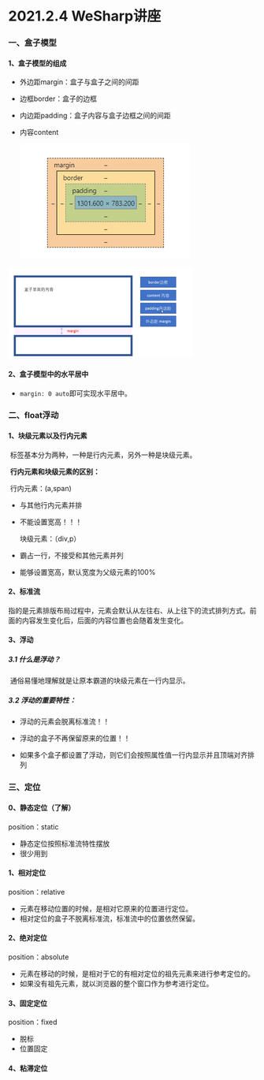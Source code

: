 # 2021.2.4 WeSharp讲座



### 一、盒子模型

#### 1、盒子模型的组成

- 外边距margin：盒子与盒子之间的间距

- 边框border：盒子的边框

- 内边距padding：盒子内容与盒子边框之间的间距

- 内容content

  ![](..\img\L0BT68}0V133]]9WZR3C]VN.png)

<img src="..\img\box1.png" style="zoom:50%;" />



#### 2、盒子模型中的水平居中

- `margin: 0 auto`即可实现水平居中。



### 二、float浮动

#### 1、块级元素以及行内元素

​		标签基本分为两种，一种是行内元素，另外一种是块级元素。

​	**行内元素和块级元素的区别：**

​		行内元素：(a,span)

- 与其他行内元素并排

- 不能设置宽高！！！

  块级元素：（div,p）

- 霸占一行，不接受和其他元素并列

- 能够设置宽高，默认宽度为父级元素的100%



#### 2、标准流

​		指的是元素排版布局过程中，元素会默认从左往右、从上往下的流式排列方式。前面的内容发生变化后，后面的内容位置也会随着发生变化。



#### 3、浮动

##### 3.1 什么是浮动？

​		通俗易懂地理解就是让原本霸道的块级元素在一行内显示。

##### 3.2 浮动的重要特性：

- 浮动的元素会脱离标准流！！

- 浮动的盒子不再保留原来的位置！！
- 如果多个盒子都设置了浮动，则它们会按照属性值一行内显示并且顶端对齐排列



### 三、定位

#### 0、静态定位（了解）

position：static

- 静态定位按照标准流特性摆放
- 很少用到

#### 1、相对定位

position：relative

- 元素在移动位置的时候，是相对它原来的位置进行定位。
- 相对定位的盒子不脱离标准流，标准流中的位置依然保留。

#### 2、绝对定位

position：absolute

- 元素在移动的时候，是相对于它的有相对定位的祖先元素来进行参考定位的。
- 如果没有祖先元素，就以浏览器的整个窗口作为参考进行定位。

#### 3、固定定位

position：fixed

- 脱标
- 位置固定

#### 4、粘滞定位
